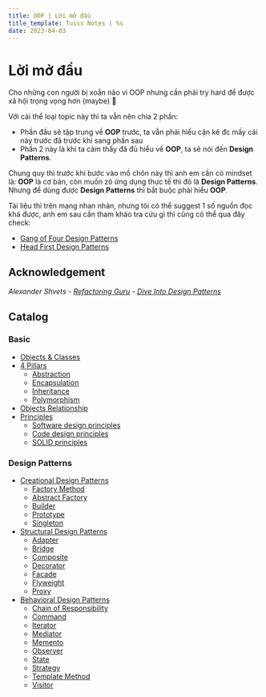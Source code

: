 ```yaml
---
title: OOP | Lời mở đầu
title_template: Tusss Notes | %s
date: 2023-04-03
---
```


# Lời mở đầu

Cho những con người bị xoắn não vì OOP nhưng cần phải try hard để được xã hội trọng vọng hơn (maybe) 🐧

Với cái thể loại topic này thì ta vẫn nên chia 2 phần:

- Phần đầu sẽ tập trung về **OOP** trước, ta vẫn phải hiểu cặn kẽ đc mấy cái này trước đã trước khi sang phần sau
- Phần 2 này là khi ta cảm thấy đã đủ hiểu về **OOP**, ta sẽ nói đến **Design Patterns**.

Chung quy thì trước khi bước vào mồ chôn này thì anh em cần có mindset là: **OOP** là cơ bản, còn muốn zô ứng dụng thực tế thì đó là **Design Patterns**. Nhưng để dùng được **Design Patterns** thì bắt buộc phải hiểu **OOP**.

Tài liệu thì trên mạng nhan nhản, nhưng tôi có thể suggest 1 số nguồn đọc khá được, anh em sau cần
tham khảo tra cứu gì thì cũng có thể qua đây check:

- [Gang of Four Design Patterns](https://www.amazon.com/Design-Patterns-Object-Oriented-Addison-Wesley-Professional-ebook/dp/B000SEIBB8)
- [Head First Design Patterns](https://www.amazon.com/Head-First-Design-Patterns-Brain-Friendly/dp/0596007124)

## Acknowledgement

*Alexander Shvets - [Refactoring Guru](https://refactoring.guru) - [Dive Into Design Patterns](https://refactoring.guru/design-patterns/book)*

## Catalog

### Basic

- [Objects & Classes](/oop/objects-and-classes)
- [4 Pillars](#)
  - [Abstraction](/oop/4-pillars/abstraction)
  - [Encapsulation](/oop/4-pillars/encapsulation)
  - [Inheritance](/oop/4-pillars/inheritance)
  - [Polymorphism](/oop/4-pillars/polymorphism)
- [Objects Relationship](/oop/objects-relationship)
- [Principles](#)
  - [Software design principles](/oop/principles/software-design)
  - [Code design principles](/oop/principles/code-design)
  - [SOLID principles](/oop/principles/solid)

### Design Patterns

- [Creational Design Patterns](#)
  - [Factory Method](/oop/design-patterns/factory-method)
  - [Abstract Factory](/oop/design-patterns/abstract-factory)
  - [Builder](/oop/design-patterns/builder)
  - [Prototype](/oop/design-patterns/prototype)
  - [Singleton](/oop/design-patterns/singleton)
- [Structural Design Patterns](#)
  - [Adapter](/oop/design-patterns/adapter)
  - [Bridge](/oop/design-patterns/bridge)
  - [Composite](/oop/design-patterns/composite)
  - [Decorator](/oop/design-patterns/decorator)
  - [Facade](/oop/design-patterns/facade)
  - [Flyweight](/oop/design-patterns/flyweight)
  - [Proxy](/oop/design-patterns/proxy)
- [Behavioral Design Patterns](#)
  - [Chain of Responsibility](/oop/design-patterns/chain-of-responsibility)
  - [Command](/oop/design-patterns/command)
  - [Iterator](/oop/design-patterns/iterator)
  - [Mediator](/oop/design-patterns/mediator)
  - [Memento](#)
  - [Observer](#)
  - [State](#)
  - [Strategy](#)
  - [Template Method](#)
  - [Visitor](#)
